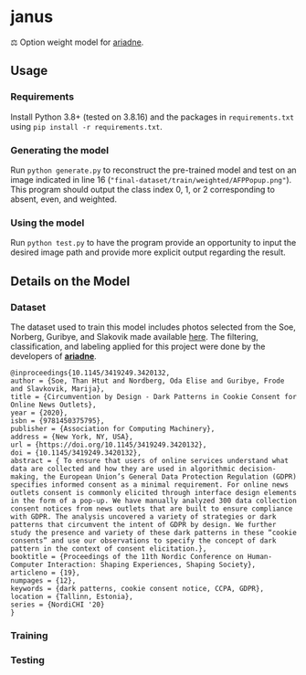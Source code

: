 # janus
⚖️ Option weight model for [ariadne](https://github.com/wsg-ariadne/ariadne).

## Usage

### Requirements
Install Python 3.8+ (tested on 3.8.16) and the packages in `requirements.txt` using `pip install -r requirements.txt`.

### Generating the model
Run `python generate.py` to reconstruct the pre-trained model and test on an image indicated in line 16 (`"final-dataset/train/weighted/AFPPopup.png"`). This program should output the class index 0, 1, or 2 corresponding to absent, even, and weighted.

### Using the model
Run `python test.py` to have the program provide an opportunity to input the desired image path and provide more explicit output regarding the result.

## Details on the Model

### Dataset
The dataset used to train this model includes photos selected from the Soe, Norberg, Guribye, and Slakovik made available [here](https://github.com/videoworkflow/cookiepopup). The filtering, classification, and labeling applied for this project were done by the developers of [**ariadne**](https://github.com/wsg-ariadne).

    @inproceedings{10.1145/3419249.3420132,
    author = {Soe, Than Htut and Nordberg, Oda Elise and Guribye, Frode and Slavkovik, Marija},
    title = {Circumvention by Design - Dark Patterns in Cookie Consent for Online News Outlets},
    year = {2020},
    isbn = {9781450375795},
    publisher = {Association for Computing Machinery},
    address = {New York, NY, USA},
    url = {https://doi.org/10.1145/3419249.3420132},
    doi = {10.1145/3419249.3420132},
    abstract = { To ensure that users of online services understand what data are collected and how they are used in algorithmic decision-making, the European Union’s General Data Protection Regulation (GDPR) specifies informed consent as a minimal requirement. For online news outlets consent is commonly elicited through interface design elements in the form of a pop-up. We have manually analyzed 300 data collection consent notices from news outlets that are built to ensure compliance with GDPR. The analysis uncovered a variety of strategies or dark patterns that circumvent the intent of GDPR by design. We further study the presence and variety of these dark patterns in these “cookie consents” and use our observations to specify the concept of dark pattern in the context of consent elicitation.},
    booktitle = {Proceedings of the 11th Nordic Conference on Human-Computer Interaction: Shaping Experiences, Shaping Society},
    articleno = {19},
    numpages = {12},
    keywords = {dark patterns, cookie consent notice, CCPA, GDPR},
    location = {Tallinn, Estonia},
    series = {NordiCHI '20}
    }

### Training

### Testing